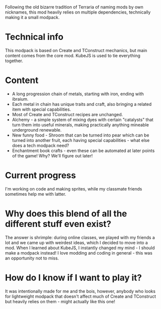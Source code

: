 Following the old bizarre tradition of Terraria of naming mods by own nicknames, this mod heavily relies on multiple dependencies, technically making it a small modpack.
# Technical info
This modpack is based on Create and TConstruct mechanics, but main content comes from the core mod. KubeJS is used to tie everything together.
# Content
- A long progression chain of metals, starting with iron, ending with ibraium.
- Each metal in chain has unique traits and craft, also bringing a related item with special capabilities.
- Most of Create and TConstruct recipes are unchanged.
- Alchemy - a simple system of mixing dyes with certain "catalysts" that turn them into useful minerals, making practically anything mineable underground renewable.
- New funny food - Shroom that can be turned into pear which can be turned into another fruit, each having special capabilities - what else does a tech modpack need?
- Enchantment book crafts - even these can be automated at later points of the game! Why? We'll figure out later!
# Current progress
I'm working on code and making sprites, while my classmate friends sometimes help me with latter.
# Why does this blend of all the different stuff even exist?
The answer is shrimple: during online classes, we played with my friends a lot and we came up with weirdest ideas, which I decided to move into a mod. When I learned about KubeJS, I instantly changed my mind - I should make a modpack instead! I love modding and coding in general - this was an opportunity not to miss.
# How do I know if I want to play it?
It was intentionally made for me and the bois, however, anybody who looks for lightweight modpack that doesn't affect much of Create and TConstruct but heavily relies on them - might actually like this one!
